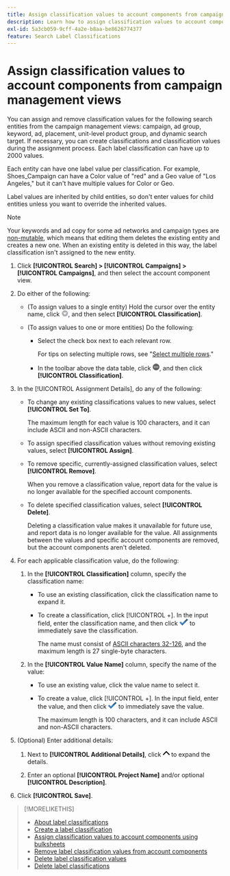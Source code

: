 ```yaml
---
title: Assign classification values to account components from campaign management views
description: Learn how to assign classification values to account components.
exl-id: 5a3cb059-9cff-4a2e-b8aa-be8626774377
feature: Search Label Classifications
---
```

# Assign classification values to account components from campaign management views

You can assign and remove classification values for the following search entities from the campaign management views:  campaign, ad group, keyword, ad, placement, unit-level product group, and dynamic search target. If necessary, you can create classifications and classification values during the assignment process. Each label classification can have up to 2000 values.

Each entity can have one label value per classification. For example, Shoes_Campaign can have a Color value of "red" and a Geo value of "Los Angeles," but it can't have multiple values for Color or Geo. 

Label values are inherited by child entities, so don't enter values for child entities unless you want to override the inherited values.

>[!NOTE]
>
>Your keywords and ad copy for some ad networks and campaign types are [non-mutable](/help/search-social-commerce/campaign-management/faqs-campaigns.md), which means that editing them deletes the existing entity and creates a new one. When an existing entity is deleted in this way, the label classification isn't assigned to the new entity.

1. Click **[!UICONTROL Search] > [!UICONTROL Campaigns] > [!UICONTROL Campaigns]**, and then select the account component view.

1. Do either of the following:
   
   * (To assign values to a single entity) Hold the cursor over the entity name, click ![Menu button](/help/search-social-commerce/assets/arrow-dropdown-menu.png "Menu button"), and then select **[!UICONTROL Classification]**.
   
   * (To assign values to one or more entities) Do the following:

     * Select the check box next to each relevant row.
       
       For tips on selecting multiple rows, see "[Select multiple rows](/help/search-social-commerce/common-tasks/navigation-editing-selection/multiple-rows-select.md)."
    
     * In the toolbar above the data table, click ![More](/help/search-social-commerce/assets/more.png "More"), and then click **[!UICONTROL Classification]**.

1. In the [!UICONTROL Assignment Details], do any of the following:

   * To change any existing classifications values to new values, select **[!UICONTROL Set To]**.
     
     The maximum length for each value is 100 characters, and it can include ASCII and non-ASCII characters.
   
   * To assign specified classification values without removing existing values, select **[!UICONTROL Assign]**.
   
   * To remove specific, currently-assigned classification values, select **[!UICONTROL Remove]**.
     
     When you remove a classification value, report data for the value is no longer available for the specified account components. 
   
   * To delete specified classification values, select **[!UICONTROL Delete]**.

     Deleting a classification value makes it unavailable for future use, and report data is no longer available for the value. All assignments between the values and specific account components are removed, but the account components aren't deleted.

1. For each applicable classification value, do the following:

   1. In the **[!UICONTROL Classification]** column, specify the classification name:
     
      * To use an existing classification, click the classification name to expand it.
     
      * To create a classification, click [!UICONTROL +]. In the input field, enter the classification name, and then click ![Save](/help/search-social-commerce/assets/select.png "Save") to immediately save the classification.
        
        The name must consist of [ASCII characters 32-126](https://www.asciitable.com/), and the maximum length is 27 single-byte characters.
   
   1. In the **[!UICONTROL Value Name]** column, specify the name of the value:
   
      * To use an existing value, click the value name to select it.
      
      * To create a value, click [!UICONTROL +]. In the input field, enter the value, and then click ![Save](/help/search-social-commerce/assets/select.png "Save") to immediately save the value.

        The maximum length is 100 characters, and it can include ASCII and non-ASCII characters.

1. (Optional) Enter additional details:
   
   1. Next to **[!UICONTROL Additional Details]**, click ![Open](/help/search-social-commerce/assets/chevron-up.png "Open") to expand the details.
   
   1. Enter an optional **[!UICONTROL Project Name]** and/or optional **[!UICONTROL Description]**.

1. Click **[!UICONTROL Save]**.

>[!MORELIKETHIS]
>
>* [About label classifications](classification-about.md)
>* [Create a label classification](classification-create.md)
>* [Assign classification values to account components using bulksheets](classification-values-assign-bulksheets.md)
>* [Remove label classification values from account components](classification-values-remove.md)
>* [Delete label classification values](classification-values-delete.md)
>* [Delete label classifications](classification-delete.md)
